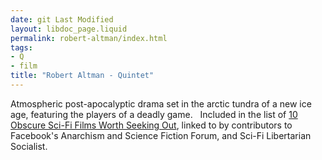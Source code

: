 ```yaml
---
date: git Last Modified
layout: libdoc_page.liquid
permalink: robert-altman/index.html
tags:
- Q
- film
title: "Robert Altman - Quintet"
---
```


Atmospheric post-apocalyptic drama set in the arctic tundra of a new ice age,  featuring the players of a deadly game.
  
 Included in the list of <a href="http://www.goliath.com/movies/10-obscure-sci-fi-films-worth-seeking-out/"> 10 Obscure Sci-Fi Films Worth Seeking Out</a>, linked to by contributors to  Facebook's Anarchism and Science Fiction Forum, and Sci-Fi Libertarian  Socialist.
